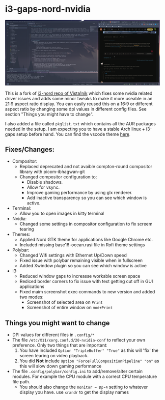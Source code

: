 # i3-gaps-nord-nvidia

![preview](images/screenshots/1660660200.png?raw=true "Title")

This is a fork of [i3-nord repo of Vista1nik](https://github.com/Vista1nik/i3-nord) which fixes some nvidia related driver issues and adds some minor tweaks to make it more useable in an 21:9 aspect ratio display. You can easily reused this on a 16:9 or different aspect ratio by changing some dpi values in different config files. See section "Things you might have to change".

I also added a file called `pkglist.txt` which contains all the AUR packages needed in the setup. I am expecting you to have a stable Arch linux + i3-gaps setup before hand. You can find the vscode theme [here](https://marketplace.visualstudio.com/items?itemName=arcticicestudio.nord-visual-studio-code). 


## Fixes/Changes:
- Compositor:
    - Replaced deprecated and not avaible compton-round compositor library with picom-ibhagwan-git
    - Changed compositor configuration to; 
        - Disable shadows.
        - Allow for vsync.
        - Improve gaming performance by using glx renderer.
        - Add inactive transparency so you can see which window is active.
- Terminal:
    - Allow you to open images in kitty terminal
- Nvidia: 
    - Changed some settings in compositor configuration to fix screem tearing
- Themes: 
    - Applied Nord GTK theme for applications like Google Chrome etc. 
    - Included missing base16-ocean.rasi file in Rofi theme settings
- Polybar:
    - Changed Wifi settings with Ethernet Up/Down speed
    - Fixed issue with polybar remaining visible when in fullscreen
    - Added Xwindow plugin so you can see which window is active
- I3:
    - Reduced window gaps to increasse workable screen space
    - Rediced border corners to fix issue with text getting cut off in GUI applications
    - Fixed maim screenshot exec commands to new version and added two modes:
        - Screenshot of selected area on `Print`
        - Screenshot of entire window on `mod+Print`

## Things you might want to change 
- DPI values for different files in `.config/*`
- The file `/etc/X11/xorg.conf.d/20-nvidia-conf` to reflect your own preference. Only two things that are important:
    1. You have included `Option "TripleBuffer" "True"` as this will 'fix' the screen tearing on video playback.
    2. You did **Not** include `Option "ForceFullCompositionPipeline" "on"` as this will slow down gaming performance
- The file `.config/polybar/config.ini` to add/remove/alter certain modules. For example the CPU module with a correct CPU temperature file path. 
    - You should also change the `monitor = Dp-4` setting to whatever display you have. use `xrandr` to get the display names
